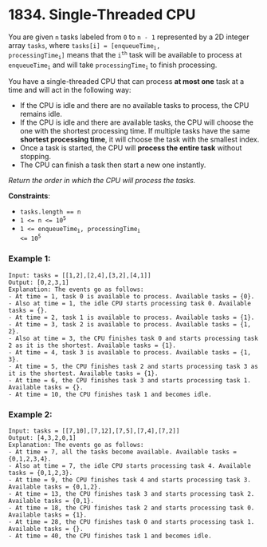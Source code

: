 # 1834. Single-Threaded CPU

You are given `n`​​​​​​ tasks labeled from `0` to `n - 1` represented by a 2D integer array `tasks`, where <code>tasks[i] = [enqueueTime<sub>i</sub>, processingTime<sub>i</sub>]</code> means that the <code>i<sup>th</sup></code> task will be available to process at <code>enqueueTime<sub>i</sub></code> and will take <code>processingTime<sub>i</sub></code> to finish processing.

You have a single-threaded CPU that can process **at most one** task at a time and will act in the following way:

- If the CPU is idle and there are no available tasks to process, the CPU remains idle.
- If the CPU is idle and there are available tasks, the CPU will choose the one with the shortest processing time. If multiple tasks have the same **shortest processing time**, it will choose the task with the smallest index.
- Once a task is started, the CPU will **process the entire task** without stopping.
- The CPU can finish a task then start a new one instantly.

*Return the order in which the CPU will process the tasks.*

**Constraints**:
- `tasks.length == n`
- <code>1 <= n <= 10<sup>5</sup></code>
- <code>1 <= enqueueTime<sub>i</sub>, processingTime<sub>i</sub> <= 10<sup>5</sup></code>

### Example 1:
```
Input: tasks = [[1,2],[2,4],[3,2],[4,1]]
Output: [0,2,3,1]
Explanation: The events go as follows: 
- At time = 1, task 0 is available to process. Available tasks = {0}.
- Also at time = 1, the idle CPU starts processing task 0. Available tasks = {}.
- At time = 2, task 1 is available to process. Available tasks = {1}.
- At time = 3, task 2 is available to process. Available tasks = {1, 2}.
- Also at time = 3, the CPU finishes task 0 and starts processing task 2 as it is the shortest. Available tasks = {1}.
- At time = 4, task 3 is available to process. Available tasks = {1, 3}.
- At time = 5, the CPU finishes task 2 and starts processing task 3 as it is the shortest. Available tasks = {1}.
- At time = 6, the CPU finishes task 3 and starts processing task 1. Available tasks = {}.
- At time = 10, the CPU finishes task 1 and becomes idle.
```

### Example 2:
```
Input: tasks = [[7,10],[7,12],[7,5],[7,4],[7,2]]
Output: [4,3,2,0,1]
Explanation: The events go as follows:
- At time = 7, all the tasks become available. Available tasks = {0,1,2,3,4}.
- Also at time = 7, the idle CPU starts processing task 4. Available tasks = {0,1,2,3}.
- At time = 9, the CPU finishes task 4 and starts processing task 3. Available tasks = {0,1,2}.
- At time = 13, the CPU finishes task 3 and starts processing task 2. Available tasks = {0,1}.
- At time = 18, the CPU finishes task 2 and starts processing task 0. Available tasks = {1}.
- At time = 28, the CPU finishes task 0 and starts processing task 1. Available tasks = {}.
- At time = 40, the CPU finishes task 1 and becomes idle.
```
